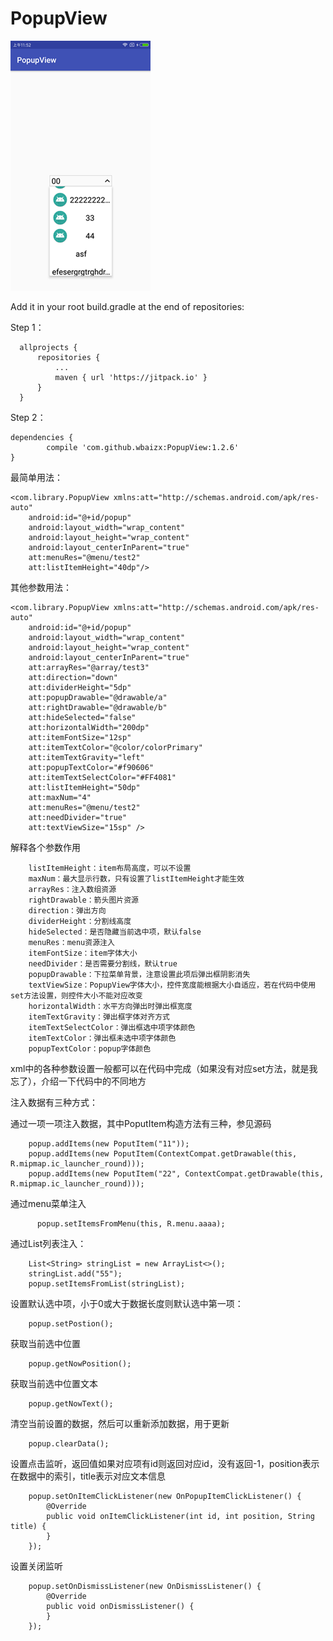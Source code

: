 # PopupView

![image](https://github.com/wbaizx/PopupView/raw/master/inmg.png)


Add it in your root build.gradle at the end of repositories:

Step 1：

	  allprojects {
		  repositories {
			  ...
			  maven { url 'https://jitpack.io' }
		  }
	  }

Step 2：

	dependencies {
	        compile 'com.github.wbaizx:PopupView:1.2.6'
	}


最简单用法：

    <com.library.PopupView xmlns:att="http://schemas.android.com/apk/res-auto"
        android:id="@+id/popup"
        android:layout_width="wrap_content"
        android:layout_height="wrap_content"
        android:layout_centerInParent="true"
        att:menuRes="@menu/test2"
        att:listItemHeight="40dp"/>


其他参数用法：

    <com.library.PopupView xmlns:att="http://schemas.android.com/apk/res-auto"
        android:id="@+id/popup"
        android:layout_width="wrap_content"
        android:layout_height="wrap_content"
        android:layout_centerInParent="true"
        att:arrayRes="@array/test3"
        att:direction="down"
        att:dividerHeight="5dp"
        att:popupDrawable="@drawable/a"
        att:rightDrawable="@drawable/b"
        att:hideSelected="false"
        att:horizontalWidth="200dp"
        att:itemFontSize="12sp"
        att:itemTextColor="@color/colorPrimary"
        att:itemTextGravity="left"
        att:popupTextColor="#f90606"
        att:itemTextSelectColor="#FF4081"
        att:listItemHeight="50dp"
        att:maxNum="4"
        att:menuRes="@menu/test2"
        att:needDivider="true"
        att:textViewSize="15sp" />


  解释各个参数作用

        listItemHeight：item布局高度，可以不设置
        maxNum：最大显示行数，只有设置了listItemHeight才能生效
        arrayRes：注入数组资源
        rightDrawable：箭头图片资源
        direction：弹出方向
        dividerHeight：分割线高度
        hideSelected：是否隐藏当前选中项，默认false
        menuRes：menu资源注入
        itemFontSize：item字体大小
        needDivider：是否需要分割线，默认true
        popupDrawable：下拉菜单背景，注意设置此项后弹出框阴影消失
        textViewSize：PopupView字体大小，控件宽度能根据大小自适应，若在代码中使用set方法设置，则控件大小不能对应改变
        horizontalWidth：水平方向弹出时弹出框宽度
        itemTextGravity：弹出框字体对齐方式
        itemTextSelectColor：弹出框选中项字体颜色
        itemTextColor：弹出框未选中项字体颜色
        popupTextColor：popup字体颜色

  xml中的各种参数设置一般都可以在代码中完成（如果没有对应set方法，就是我忘了），介绍一下代码中的不同地方

  注入数据有三种方式：

  通过一项一项注入数据，其中PoputItem构造方法有三种，参见源码
  
        popup.addItems(new PoputItem("11"));
        popup.addItems(new PoputItem(ContextCompat.getDrawable(this, R.mipmap.ic_launcher_round)));
        popup.addItems(new PoputItem("22", ContextCompat.getDrawable(this, R.mipmap.ic_launcher_round)));
        
  通过menu菜单注入
  
          popup.setItemsFromMenu(this, R.menu.aaaa);
          
  通过List<String>列表注入：
  
        List<String> stringList = new ArrayList<>();
        stringList.add("55");
        popup.setItemsFromList(stringList);
        
  设置默认选中项，小于0或大于数据长度则默认选中第一项：
  
        popup.setPostion();
        
  获取当前选中位置

        popup.getNowPosition();

  获取当前选中位置文本

        popup.getNowText();


  清空当前设置的数据，然后可以重新添加数据，用于更新

        popup.clearData();

  设置点击监听，返回值如果对应项有id则返回对应id，没有返回-1，position表示在数据中的索引，title表示对应文本信息

        popup.setOnItemClickListener(new OnPopupItemClickListener() {
            @Override
            public void onItemClickListener(int id, int position, String title) {
            }
        });
        
  设置关闭监听
  
        popup.setOnDismissListener(new OnDismissListener() {
            @Override
            public void onDismissListener() {
            }
        });
